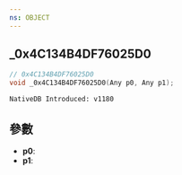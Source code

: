 ```yaml
---
ns: OBJECT
---
```

## _0x4C134B4DF76025D0

```c
// 0x4C134B4DF76025D0
void _0x4C134B4DF76025D0(Any p0, Any p1);
```

```
NativeDB Introduced: v1180
```

## 參數
* **p0**:
* **p1**:
